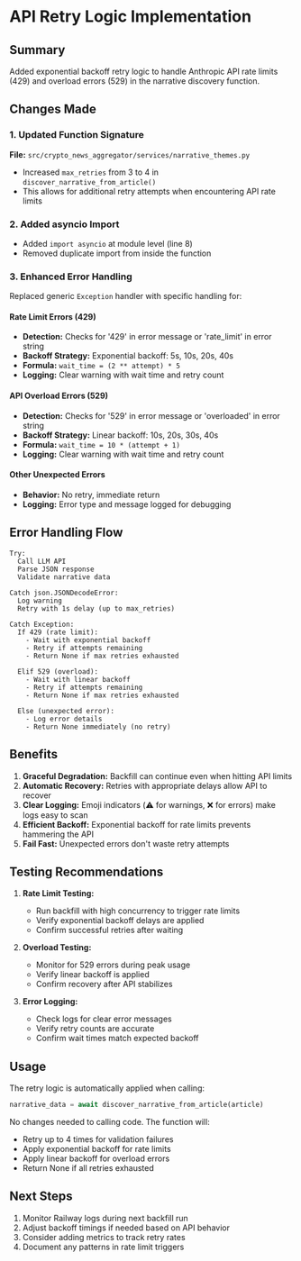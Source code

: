 # API Retry Logic Implementation

## Summary
Added exponential backoff retry logic to handle Anthropic API rate limits (429) and overload errors (529) in the narrative discovery function.

## Changes Made

### 1. Updated Function Signature
**File:** `src/crypto_news_aggregator/services/narrative_themes.py`

- Increased `max_retries` from 3 to 4 in `discover_narrative_from_article()`
- This allows for additional retry attempts when encountering API rate limits

### 2. Added asyncio Import
- Added `import asyncio` at module level (line 8)
- Removed duplicate import from inside the function

### 3. Enhanced Error Handling
Replaced generic `Exception` handler with specific handling for:

#### Rate Limit Errors (429)
- **Detection:** Checks for '429' in error message or 'rate_limit' in error string
- **Backoff Strategy:** Exponential backoff: 5s, 10s, 20s, 40s
- **Formula:** `wait_time = (2 ** attempt) * 5`
- **Logging:** Clear warning with wait time and retry count

#### API Overload Errors (529)
- **Detection:** Checks for '529' in error message or 'overloaded' in error string
- **Backoff Strategy:** Linear backoff: 10s, 20s, 30s, 40s
- **Formula:** `wait_time = 10 * (attempt + 1)`
- **Logging:** Clear warning with wait time and retry count

#### Other Unexpected Errors
- **Behavior:** No retry, immediate return
- **Logging:** Error type and message logged for debugging

## Error Handling Flow

```
Try:
  Call LLM API
  Parse JSON response
  Validate narrative data
  
Catch json.JSONDecodeError:
  Log warning
  Retry with 1s delay (up to max_retries)
  
Catch Exception:
  If 429 (rate limit):
    - Wait with exponential backoff
    - Retry if attempts remaining
    - Return None if max retries exhausted
    
  Elif 529 (overload):
    - Wait with linear backoff
    - Retry if attempts remaining
    - Return None if max retries exhausted
    
  Else (unexpected error):
    - Log error details
    - Return None immediately (no retry)
```

## Benefits

1. **Graceful Degradation:** Backfill can continue even when hitting API limits
2. **Automatic Recovery:** Retries with appropriate delays allow API to recover
3. **Clear Logging:** Emoji indicators (⚠️ for warnings, ❌ for errors) make logs easy to scan
4. **Efficient Backoff:** Exponential backoff for rate limits prevents hammering the API
5. **Fail Fast:** Unexpected errors don't waste retry attempts

## Testing Recommendations

1. **Rate Limit Testing:**
   - Run backfill with high concurrency to trigger rate limits
   - Verify exponential backoff delays are applied
   - Confirm successful retries after waiting

2. **Overload Testing:**
   - Monitor for 529 errors during peak usage
   - Verify linear backoff is applied
   - Confirm recovery after API stabilizes

3. **Error Logging:**
   - Check logs for clear error messages
   - Verify retry counts are accurate
   - Confirm wait times match expected backoff

## Usage

The retry logic is automatically applied when calling:

```python
narrative_data = await discover_narrative_from_article(article)
```

No changes needed to calling code. The function will:
- Retry up to 4 times for validation failures
- Apply exponential backoff for rate limits
- Apply linear backoff for overload errors
- Return None if all retries exhausted

## Next Steps

1. Monitor Railway logs during next backfill run
2. Adjust backoff timings if needed based on API behavior
3. Consider adding metrics to track retry rates
4. Document any patterns in rate limit triggers
